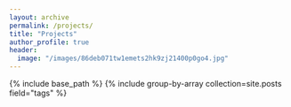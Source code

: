 ```yaml
---
layout: archive
permalink: /projects/
title: "Projects"
author_profile: true
header:
  image: "/images/86deb071tw1emets2hk9zj21400p0go4.jpg"
---
```



{% include base_path %}
{% include group-by-array collection=site.posts field="tags" %}

<!-- {% for tag in group_names %}
  {% assign posts = group_items[forloop.index0] %}
  <h2 id="{{ tag | slugify }}" class="archive__subtitle">{{ tag }}</h2>
  {% for post in posts %}
    {% include archive-single.html %}
  {% endfor %}
{% endfor %} -->
